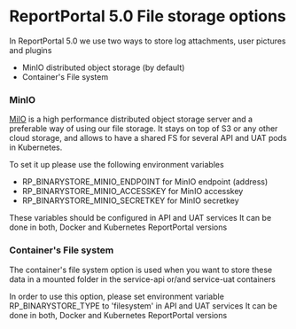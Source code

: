# ReportPortal 5.0 File storage options

In ReportPortal 5.0 we use two ways to store log attachments, user pictures and plugins  

- MinIO distributed object storage (by default)
- Container's File system

### MinIO

[MiIO](https://min.io) is a high performance distributed object storage server and a preferable way of using our file storage. It stays on top of S3 or any other cloud storage, and allows to have a shared FS for several API and UAT pods in Kubernetes.  

To set it up please use the following environment variables  

- RP_BINARYSTORE_MINIO_ENDPOINT for MinIO endpoint (address)
- RP_BINARYSTORE_MINIO_ACCESSKEY for MinIO accesskey 
- RP_BINARYSTORE_MINIO_SECRETKEY for MinIO secretkey

These variables should be configured in API and UAT services
It can be done in both, Docker and Kubernetes ReportPortal versions  

### Container's File system

The container's file system option is used when you want to store these data in a mounted folder in the service-api or/and service-uat containers  

In order to use this option, please set environment variable RP_BINARYSTORE_TYPE to 'filesystem' in API and UAT services
It can be done in both, Docker and Kubernetes ReportPortal versions 
